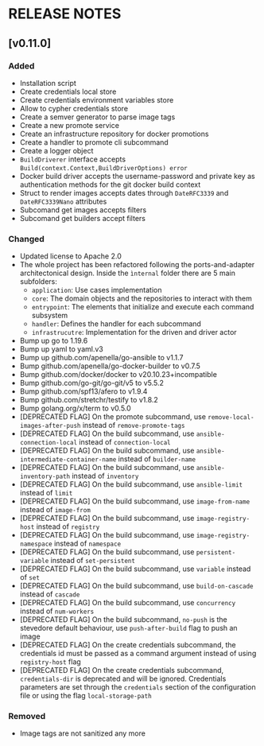 # RELEASE NOTES

## [v0.11.0]

### Added
- Installation script
- Create credentials local store
- Create credentials environment variables store
- Allow to cypher credentials store
- Create a semver generator to parse image tags
- Create a new promote service
- Create an infrastructure repository for docker promotions
- Create a handler to promote cli subcommand
- Create a logger object
- `BuildDriverer` interface accepts `Build(context.Context,BuildDriverOptions) error`
- Docker build driver accepts the username-password and private key as authentication methods for the git docker build context
- Struct to render images accepts dates through `DateRFC3339` and `DateRFC3339Nano` attributes
- Subcomand get images accepts filters
- Subcomand get builders accept filters

### Changed
- Updated license to Apache 2.0
- The whole project has been refactored following the ports-and-adapter architectonical design. Inside the `ìnternal` folder there are 5 main subfolders:
  - `application`: Use cases implementation
  - `core`: The domain objects and the repositories to interact with them
  - `entrypoint`: The elements that initialize and execute each command subsystem
  - `handler`: Defines the handler for each subcommand
  - `infrastrucutre`: Implementation for the driven and driver actor
- Bump up go to 1.19.6
- Bump up yaml to yaml.v3
- Bump up github.com/apenella/go-ansible to v1.1.7
- Bump github.com/apenella/go-docker-builder to v0.7.5
- Bump github.com/docker/docker to v20.10.23+incompatible
- Bump github.com/go-git/go-git/v5 to v5.5.2
- Bump github.com/spf13/afero to v1.9.4
- Bump github.com/stretchr/testify to v1.8.2
- Bump golang.org/x/term to v0.5.0
- [DEPRECATED FLAG] On the promote subcommand, use `remove-local-images-after-push` instead of `remove-promote-tags`
- [DEPRECATED FLAG] On the build subcommand, use `ansible-connection-local` instead of `connection-local`
- [DEPRECATED FLAG] On the build subcommand, use `ansible-intermediate-container-name` instead of `builder-name`
- [DEPRECATED FLAG] On the build subcommand, use `ansible-inventory-path` instead of `inventory`
- [DEPRECATED FLAG] On the build subcommand, use `ansible-limit` instead of `limit`
- [DEPRECATED FLAG] On the build subcommand, use `image-from-name` instead of `image-from`
- [DEPRECATED FLAG] On the build subcommand, use `image-registry-host` instead of `registry`
- [DEPRECATED FLAG] On the build subcommand, use `image-registry-namespace` instead of `namespace`
- [DEPRECATED FLAG] On the build subcommand, use `persistent-variable` instead of `set-persistent`
- [DEPRECATED FLAG] On the build subcommand, use `variable` instead of `set`
- [DEPRECATED FLAG] On the build subcommand, use `build-on-cascade` instead of `cascade`
- [DEPRECATED FLAG] On the build subcommand, use `concurrency` instead of `num-workers`
- [DEPRECATED FLAG] On the build subcommand, `no-push` is the stevedore default behaviour, use `push-after-build` flag to push an image
- [DEPRECATED FLAG] On the create credentials subcommand, the credentials id must be passed as a command argument instead of using `registry-host` flag
- [DEPRECATED FLAG] On the create credentials subcommand, `credentials-dir` is deprecated and will be ignored. Credentials parameters are set through the `credentials` section of the configuration file or using the flag `local-storage-path`

### Removed
- Image tags are not sanitized any more
